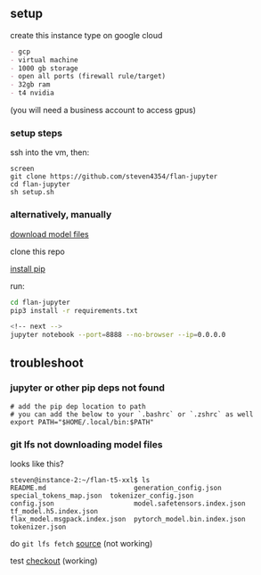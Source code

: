 ## setup

create this instance type on google cloud

```markdown
- gcp
- virtual machine
- 1000 gb storage
- open all ports (firewall rule/target)
- 32gb ram 
- t4 nvidia
```

(you will need a business account to access gpus)

### setup steps

ssh into the vm, then:

```
screen
git clone https://github.com/steven4354/flan-jupyter
cd flan-jupyter
sh setup.sh
```

### alternatively, manually 

[download model files](https://github.com/steven4354/flan-jupyter/blob/main/README.old.md#download-huggingface-models)

clone this repo

[install pip](https://linuxize.com/post/how-to-install-pip-on-ubuntu-20.04/?utm_content=cmp-true)

run:
```bash
cd flan-jupyter
pip3 install -r requirements.txt

<!-- next -->
jupyter notebook --port=8888 --no-browser --ip=0.0.0.0
```

## troubleshoot

### jupyter or other pip deps not found

```
# add the pip dep location to path
# you can add the below to your `.bashrc` or `.zshrc` as well
export PATH="$HOME/.local/bin:$PATH"
```

### git lfs not downloading model files

looks like this?

```
steven@instance-2:~/flan-t5-xxl$ ls
README.md                      generation_config.json        special_tokens_map.json  tokenizer_config.json
config.json                    model.safetensors.index.json  tf_model.h5.index.json
flax_model.msgpack.index.json  pytorch_model.bin.index.json  tokenizer.json
```

do `git lfs fetch` [source](https://github.com/git-lfs/git-lfs/issues/325#issuecomment-122896144) (not working)

test [checkout](https://stackoverflow.com/questions/72830343/retrieve-original-files-after-a-git-clone-with-git-lfs) (working)
